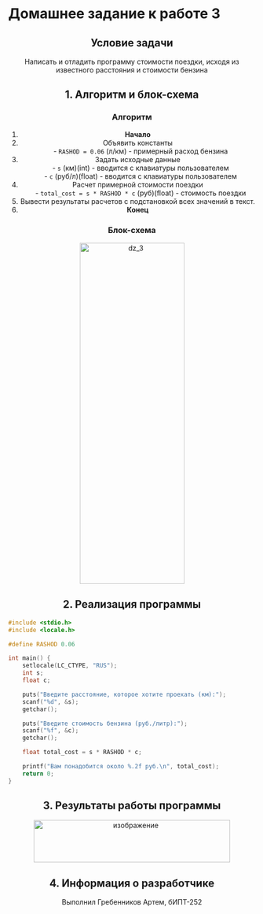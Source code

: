 # Домашнее задание к работе 3

<div align="center">

## Условие задачи

Написать и отладить программу стоимости поездки, исходя из известного расстояния и стоимости бензина

## 1. Алгоритм и блок-схема

### Алгоритм
1. **Начало**
2. Объявить константы<br>
   - `RASHOD = 0.06` (л/км) - примерный расход бензина
3. Задать исходные данные<br>
   - `s` (км)(int) - вводится с клавиатуры пользователем<br>
   - `c` (руб/л)(float) - вводится с клавиатуры пользователем
4. Расчет примерной стоимости поездки<br>
   - `total_cost = s * RASHOD * c` (руб)(float) - стоимость поездки
5. Вывести результаты расчетов с подстановкой всех значений в текст.
6. **Конец**

### Блок-схема

<img width="213" height="693" alt="dz_3" src="https://github.com/user-attachments/assets/438fb244-bbfc-4031-90ac-79ffe1e742c5" />


## 2. Реализация программы

</div>

```c
#include <stdio.h>
#include <locale.h>

#define RASHOD 0.06  

int main() {
    setlocale(LC_CTYPE, "RUS");
    int s;  
    float c;  

    puts("Введите расстояние, которое хотите проехать (км):");
    scanf("%d", &s);
    getchar();

    puts("Введите стоимость бензина (руб./литр):");
    scanf("%f", &c);  
    getchar();

    float total_cost = s * RASHOD * c;

    printf("Вам понадобится около %.2f руб.\n", total_cost);
    return 0;
}
```
<div align="center">

## 3. Результаты работы программы

<img width="400" height="86" alt="изображение" src="https://github.com/user-attachments/assets/e36bbaa1-2804-4efd-8ed6-a48fe2b3988b" />




## 4. Информация о разработчике

Выполнил Гребенников Артем, бИПТ-252
</div>
